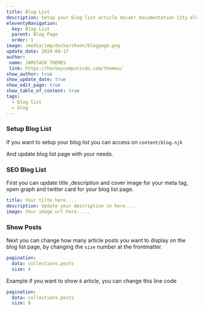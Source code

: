 ```yaml
---
title: Blog List
description: Setup your blog list article docakr documentation 11ty eleventy project.
eleventyNavigation:
  key: Blog List
  parent: Blog Page
  order: 1
image: /media/img/dockarshoot/blogpage.png
update_date: 2024-08-17
author:
 name: JAMSTACK THEMES
 link: https://hockeycomputindo.com/themes/
show_author: true
show_update_date: true
show_edit_page: true
show_table_of_content: true
tags:
  - blog list
  - blog
---
```

### Setup Blog List

If you want to setup your blog list you can access on `content/blog.njk`

And update blog list page with your needs.

### SEO Blog List

First you can update title ,description and cover image for your meta tag, open graph and twitter card for your blog list page. 

```YAML
title: Your tilte here....
description: Update your description in here....
image: Your image url here.....
```

### Show Posts

Next you can change how many article posts you want to display on the blog list page, by changing the `size` number at the frontmatter.

```YAML
pagination:
  data: collections.posts
  size: 4
```

Example if you want to show `8` article, you can change this line code


```YAML
pagination:
  data: collections.posts
  size: 8
```

